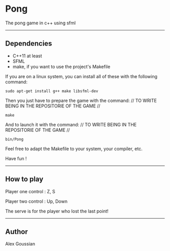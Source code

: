 # Pong

The pong game in c++ using sfml

---

## Dependencies

* C++11 at least
* SFML
* make, if you want to use the project's Makefile

If you are on a linux system, you can install all of these with the following command:

	sudo apt-get install g++ make libsfml-dev

Then you just have to prepare the game with the command: 
 // TO WRITE BEING IN THE REPOSITORIE OF THE GAME //
	
	make

And to launch it with the command: 
 // TO WRITE BEING IN THE REPOSITORIE OF THE GAME //

	bin/Pong

Feel free to adapt the Makefile to your system, your compiler, etc.

Have fun !

---

## How to play

Player one control : Z, S

Player two control : Up, Down

The serve is for the player who lost the last point!

---

## Author

Alex Goussian
